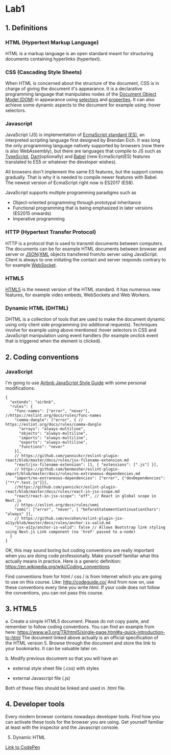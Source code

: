 # Lab1

## 1. Definitions

### HTML (Hypertext Markup Language)

HTML is a markup language is an open standard meant for structuring documents containing hyperlinks (hypertext).

### CSS (Cascading Style Sheets)

When HTML is concerned about the structure of the document, CSS is in charge of giving the document it's appearance. It is a declarative programming language that manipulates nodes of the [Document Object Model (DOM)](https://developer.mozilla.org/en-US/docs/Web/API/Document_Object_Model/Introduction) in appearance using [selectors](https://www.w3schools.com/cssref/css_selectors.asp) and [properties](https://www.w3schools.com/cssref/default.asp). It can also achieve some dynamic aspects to the document for example using :hover selectors.

### Javascript

JavaScript (JS) is implementation of [EcmaScript standard (ES)](https://www.ecma-international.org/publications/standards/Ecma-262.htm), an interpreted scripting language first designed by Brendan Eich. It was long the only programming language natively supported by browsers (now there is also WebAssembly), but there are languages that compile to JS such as [TypeScript](https://www.typescriptlang.org/), [Dart](https://babeljs.io/)(optionally) and [Babel](https://babeljs.io/) (new EcmaScript(ES) features translated to ES5 or whatever the developer wishes).

All browsers don't implement the same ES features, but the support comes gradually. That is why it is needed to compile newer features with Babel. The newest version of EcmaScript right now is ES2017 (ES8).

JavaScript supports multiple programming paradigms such as
- Object-oriented programming through prototypal inheritance
- Functional programming that is being emphasized in later versions (ES2015 onwards)
- Imperative programming


### HTTP (Hypertext Transfer Protocol)

HTTP is a protocol that is used to transmit documents between computers. The documents can be for example HTML documents between browser and server or [JSON](https://www.json.org/)/[XML](https://www.w3.org/XML/) objects transfered from/to server using JavaScript. Client is always to one initiating the contact and server responds contrary to for example [WebSocket](https://developer.mozilla.org/en-US/docs/Web/API/WebSockets_API).

### HTML5

[HTML5](https://developer.mozilla.org/en-US/docs/Web/Guide/HTML/HTML5) is the newest version of the HTML standard. It has numerous new features, for example video embeds, WebSockets and Web Workers.

### Dynamic HTML (DHTML)

DHTML is a collection of tools that are used to make the document dynamic using only client side programming (no additional requests). Techniques involve for example using above mentioned :hover selectors in CSS and JavaScript manipulation using event handlers (for example onclick event that is triggered when the element is clicked). 

## 2. Coding conventions

### JavaScript

I'm going to use [Airbnb JavaScript Style Guide](https://github.com/airbnb/javascript) with some personal modifications:

```
{
  "extends": "airbnb",
  "rules": {
    "func-names": ["error", "never"], //https://eslint.org/docs/rules/func-names
    "comma-dangle": ["error", { // https://eslint.org/docs/rules/comma-dangle
      "arrays": "always-multiline", 
      "objects": "always-multiline",
      "imports": "always-multiline",
      "exports": "always-multiline",
      "functions": "never"
    }],
    // https://github.com/yannickcr/eslint-plugin-react/blob/master/docs/rules/jsx-filename-extension.md
    "react/jsx-filename-extension": [1, { "extensions": [".js"] }], 
    // https://github.com/benmosher/eslint-plugin-import/blob/master/docs/rules/no-extraneous-dependencies.md
    "import/no-extraneous-dependencies": ["error", {"devDependencies": ["**/*.test.js"]}],
    //https://github.com/yannickcr/eslint-plugin-react/blob/master/docs/rules/react-in-jsx-scope.md
    "react/react-in-jsx-scope": "off", // React in global scope in Next.js
    // https://eslint.org/docs/rules/semi
    "semi": ["error", "never", { "beforeStatementContinuationChars": "always" }],
    // https://github.com/evcohen/eslint-plugin-jsx-a11y/blob/master/docs/rules/anchor-is-valid.md
    "jsx-a11y/anchor-is-valid": false // Allows Bootstrap link styling using Next.js Link component (no 'href' passed to a-node)
  }
}
```

OK, this may sound boring but coding conventions are really important when you are doing code professionally. Make yourself familiar what this actually means in practice.
Here is a generic definition: https://en.wikipedia.org/wiki/Coding_conventions

Find conventions from for html / css / is from Internet which you are going to use on this course. Like: http://codeguide.co/
And from now on, use these conventions every time you write html. If your code does not follow the conventions, you can not pass this course.

## 3. HTML5

a. Create a simple HTML5 document. Please do not copy paste, and remember to follow coding conventions. 
You can find an example from here: https://www.w3.org/TR/html5/single-page.html#a-quick-introduction-to-html 
The document linked above actually is an official specification of the HTML version 5. Browse through the 
document and store the link to your bookmarks. It can be valuable later on.

b. Modify previous document so that you will have an

  - external style sheet file (.css) with styles
  
  - external Javascript file (.js)

Both of these files should be linked and used in .html file.

## 4. Developer tools

Every modern browser contains nowadays developer tools. Find how you can activate
these tools for the browser you are using. Get yourself familiar at least with the inspector
and the Javascript console.

5. Dynamic HTML

[Link to CodePen](https://codepen.io/sirjuan/pen/aEgNrW)
